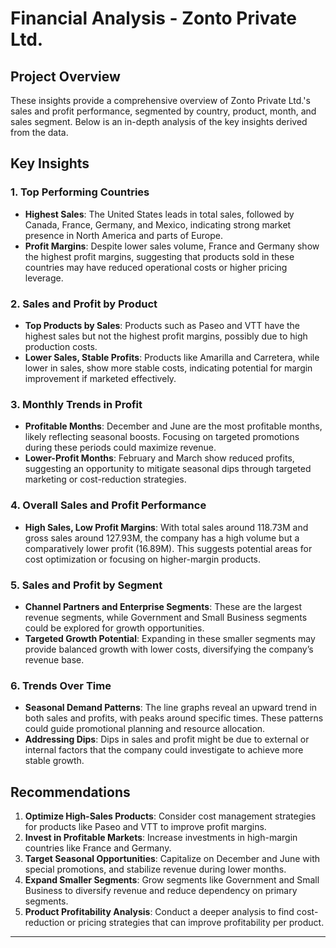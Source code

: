 # Financial Analysis - Zonto Private Ltd.

## Project Overview
These insights provide a comprehensive overview of Zonto Private Ltd.'s sales and profit performance, segmented by country, product, month, and sales segment. Below is an in-depth analysis of the key insights derived from the data.

## Key Insights

### 1. Top Performing Countries
- **Highest Sales**: The United States leads in total sales, followed by Canada, France, Germany, and Mexico, indicating strong market presence in North America and parts of Europe.
- **Profit Margins**: Despite lower sales volume, France and Germany show the highest profit margins, suggesting that products sold in these countries may have reduced operational costs or higher pricing leverage.

### 2. Sales and Profit by Product
- **Top Products by Sales**: Products such as Paseo and VTT have the highest sales but not the highest profit margins, possibly due to high production costs.
- **Lower Sales, Stable Profits**: Products like Amarilla and Carretera, while lower in sales, show more stable costs, indicating potential for margin improvement if marketed effectively.

### 3. Monthly Trends in Profit
- **Profitable Months**: December and June are the most profitable months, likely reflecting seasonal boosts. Focusing on targeted promotions during these periods could maximize revenue.
- **Lower-Profit Months**: February and March show reduced profits, suggesting an opportunity to mitigate seasonal dips through targeted marketing or cost-reduction strategies.

### 4. Overall Sales and Profit Performance
- **High Sales, Low Profit Margins**: With total sales around 118.73M and gross sales around 127.93M, the company has a high volume but a comparatively lower profit (16.89M). This suggests potential areas for cost optimization or focusing on higher-margin products.

### 5. Sales and Profit by Segment
- **Channel Partners and Enterprise Segments**: These are the largest revenue segments, while Government and Small Business segments could be explored for growth opportunities.
- **Targeted Growth Potential**: Expanding in these smaller segments may provide balanced growth with lower costs, diversifying the company’s revenue base.

### 6. Trends Over Time
- **Seasonal Demand Patterns**: The line graphs reveal an upward trend in both sales and profits, with peaks around specific times. These patterns could guide promotional planning and resource allocation.
- **Addressing Dips**: Dips in sales and profit might be due to external or internal factors that the company could investigate to achieve more stable growth.

## Recommendations
1. **Optimize High-Sales Products**: Consider cost management strategies for products like Paseo and VTT to improve profit margins.
2. **Invest in Profitable Markets**: Increase investments in high-margin countries like France and Germany.
3. **Target Seasonal Opportunities**: Capitalize on December and June with special promotions, and stabilize revenue during lower months.
4. **Expand Smaller Segments**: Grow segments like Government and Small Business to diversify revenue and reduce dependency on primary segments.
5. **Product Profitability Analysis**: Conduct a deeper analysis to find cost-reduction or pricing strategies that can improve profitability per product.

---
